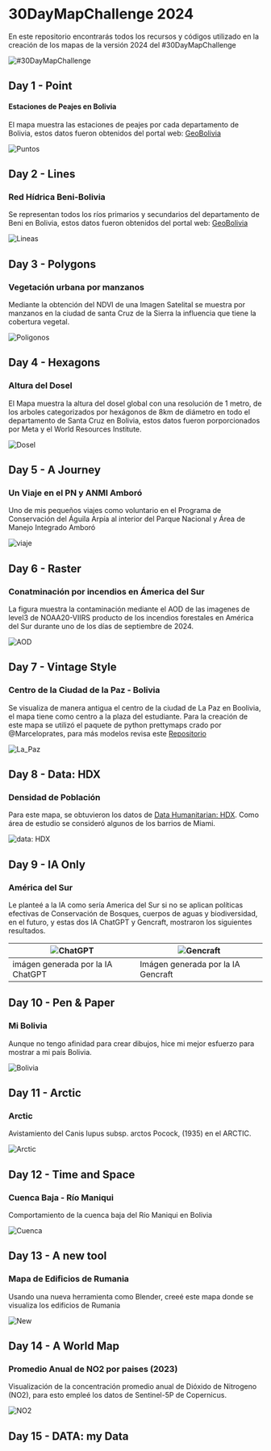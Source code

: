 # 30DayMapChallenge 2024

En este repositorio encontrarás todos los recursos y códigos utilizado en la creación de los mapas de la versión 2024 del #30DayMapChallenge

![#30DayMapChallenge](30DayMapChallenge.png)

## Day 1 - Point

#### Estaciones de Peajes en Bolivia
El mapa muestra las estaciones de peajes por cada departamento de Bolivia, estos datos fueron obtenidos del portal web: [GeoBolivia](https://geo.gob.bo/catalogue/#/datasets)

![Puntos](Day1/Day1_Puntos.png)

## Day 2 - Lines

### Red Hídrica Beni-Bolivia
Se representan todos los ríos primarios y secundarios del departamento de Beni en Bolivia, estos datos fueron obtenidos del portal web: [GeoBolivia](https://geo.gob.bo/catalogue/#/datasets)

![Lineas](Day2/Day2_Líneas.png)

## Day 3 - Polygons

### Vegetación urbana por manzanos

Mediante la obtención del NDVI de una Imagen Satelital se muestra por manzanos en la ciudad de santa Cruz de la Sierra la influencia que tiene la cobertura vegetal.

![Poligonos](Day3/Day3_Poligonos.png)

## Day 4 - Hexagons

### Altura del Dosel 

El Mapa muestra la altura del dosel global con una resolución de 1 metro, de los arboles categorizados por hexágonos de 8km de diámetro en todo el departamento de Santa Cruz en Bolivia, estos datos fueron porporcionados por Meta y el World Resources Institute.

![Dosel](Day4/Day4_Hexaagonos.png)

## Day 5 - A Journey

### Un Viaje en el PN y ANMI Amboró

Uno de mis pequeños viajes como voluntario en el Programa de Conservación del Águila Arpía al interior del Parque Nacional y Área de Manejo Integrado Amboró

![viaje](Day5/Day5_UnViaje.jpg)

## Day 6 - Raster

### Conatminación por incendios en Ámerica del Sur

La figura muestra la contaminación mediante el AOD de las imagenes de level3 de NOAA20-VIIRS producto de los incendios forestales en América del Sur durante uno de los días de septiembre de 2024.

![AOD](Day6/Day6_Raster.png)

## Day 7 - Vintage Style

### Centro de la Ciudad de la Paz - Bolivia

Se visualiza de manera antigua el centro de la ciudad de La Paz en Boolivia, el mapa tiene como centro a la plaza del estudiante. Para la creación de este mapa se utilizó el paquete de python prettymaps crado por @Marceloprates, para más modelos revisa este [Repositorio](https://github.com/marceloprates/prettymaps)

![La_Paz](Day7/Day7_VintageStyle.png)

## Day 8 - Data: HDX

### Densidad de Población 

Para este mapa, se obtuvieron los datos de [Data Humanitarian: HDX](https://data.humdata.org/dataset/bahamas-high-resolution-population-density-maps-demographic-estimates#). Como área de estudio se consideró algunos de los barrios de Miami.

![data: HDX](Day8/Day8_DataHDX.png)

## Day 9 - IA Only

### América del Sur 

Le planteé a la IA como sería America del Sur si no se aplican políticas efectivas de Conservación de Bosques, cuerpos de aguas y biodiversidad, en el futuro, y estas dos IA ChatGPT y Gencraft, mostraron los siguientes resultados.

| ![ChatGPT](Day9/Day9_IAOnly_GPT.png) | ![Gencraft](Day9/Day9_IAOnly_Gencraft.png) |
|-----------------------------------|-----------------------------------|
| imágen generada por la IA ChatGPT        | Imágen generada por la IA Gencraft         |

## Day 10 - Pen & Paper

### Mi Bolivia

Aunque no tengo afinidad para crear dibujos, hice mi mejor esfuerzo para mostrar a mi país Bolivia.

![Bolivia](Day10/Day10_Pen&Paper.jpg)

## Day 11 - Arctic

### Arctic

Avistamiento del  Canis lupus subsp. arctos Pocock, (1935) en el ARCTIC.

![Arctic](Day11/Day11_Arctic.png)

## Day 12 - Time and Space
### Cuenca Baja - Río Maniqui

Comportamiento de la cuenca baja del Río Maniqui en Bolivia

![Cuenca](Day12/Day12_Cuenca.gif)

## Day 13 - A new tool

### Mapa de Edificios de Rumania

Usando una nueva herramienta como Blender, creeé este mapa donde se visualiza los edificios de Rumania

![New](Day13/Day13_AnewTool.png)

## Day 14 - A World Map

### Promedio Anual de NO2 por paises (2023)

Visualización de la concentración promedio anual de Dióxido de Nitrogeno (NO2), para esto empleé los datos de Sentinel-5P de Copernicus.

![NO2](Day14/Day14_AWorldMap.png)

## Day 15 - DATA: my Data